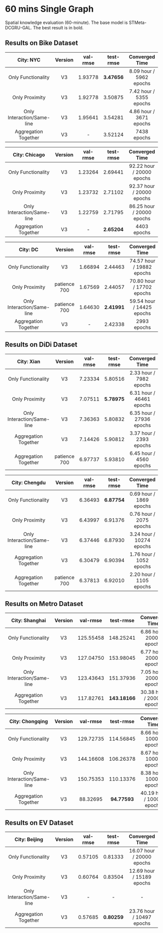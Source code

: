 # 60 mins Single Graph

Spatial knowledge evaluation (60-minute). The base model is STMeta-DCGRU-GAL. The best result is in bold.

## Results on Bike Dataset

|       **City: NYC**        | Version | val-rmse |  test-rmse  |     Converged Time      |
| :------------------------: | :-----: | :------: | :---------: | :---------------------: |
|     Only Functionality     |   V3    | 1.93778  | **3.47656** | 8.09 hour / 5962 epochs |
|       Only Proximity       |   V3    | 1.92778  |   3.50875   | 7.42 hour / 5355 epochs |
| Only Interaction/Same-line |   V3    | 1.95641  |   3.54281   | 4.86 hour / 3671 epochs |
|    Aggregation Together    |   V3    |    -     |   3.52124   |       7438 epochs       |

|     **City: Chicago**      | Version | val-rmse |  test-rmse  |      Converged Time       |
| :------------------------: | :-----: | :------: | :---------: | :-----------------------: |
|     Only Functionality     |   V3    | 1.23264  |   2.69441   | 92.22 hour / 20000 epochs |
|       Only Proximity       |   V3    | 1.23732  |   2.71102   | 92.37 hour / 20000 epochs |
| Only Interaction/Same-line |   V3    | 1.22759  |   2.71795   | 86.25 hour / 20000 epochs |
|    Aggregation Together    |   V3    |    -     | **2.65204** |        4403 epochs        |

|        **City: DC**        |   Version    | val-rmse |  test-rmse  |      Converged Time       |
| :------------------------: | :----------: | :------: | :---------: | :-----------------------: |
|     Only Functionality     |      V3      | 1.66894  |   2.44463   | 74.57 hour / 19882 epochs |
|       Only Proximity       | patience 700 | 1.67569  |   2.44057   | 70.80 hour / 17702 epochs |
| Only Interaction/Same-line | patience 700 | 1.64630  | **2.41991** | 59.54 hour / 14425 epochs |
|    Aggregation Together    |      V3      |    -     |   2.42338   |        2993 epochs        |

## Results on DiDi Dataset

|       **City: Xian**       |   Version    | val-rmse |  test-rmse  |      Converged Time      |
| :------------------------: | :----------: | :------: | :---------: | :----------------------: |
|     Only Functionality     |      V3      | 7.23334  |   5.80516   | 2.33 hour / 7982 epochs  |
|       Only Proximity       |      V3      | 7.07511  | **5.78975** | 6.31 hour / 46461 epochs |
| Only Interaction/Same-line |      V3      | 7.36363  |   5.80832   | 6.35 hour / 27936 epochs |
|    Aggregation Together    |      V3      | 7.14426  |   5.90812   | 3.37 hour / 2393 epochs  |
|    Aggregation Together    | patience 700 | 6.97737  |   5.93810   | 6.45 hour / 4560 epochs  |

|     **City: Chengdu**      |   Version    | val-rmse |  test-rmse  |      Converged Time      |
| :------------------------: | :----------: | :------: | :---------: | :----------------------: |
|     Only Functionality     |      V3      | 6.36493  | **6.87754** | 0.69 hour / 1869 epochs  |
|       Only Proximity       |      V3      | 6.43997  |   6.91376   | 0.76 hour / 2075 epochs  |
| Only Interaction/Same-line |      V3      | 6.37446  |   6.87930   | 3.24 hour / 10274 epochs |
|    Aggregation Together    |      V3      | 6.30479  |   6.90394   | 1.76 hour / 1052 epochs  |
|    Aggregation Together    | patience 700 | 6.37813  |   6.92010   | 2.20 hour / 1105 epochs  |

## Results on Metro Dataset

|     **City: Shanghai**     | Version | val-rmse  |   test-rmse   |      Converged Time       |
| :------------------------: | :-----: | :-------: | :-----------: | :-----------------------: |
|     Only Functionality     |   V3    | 125.55458 |   148.25241   | 6.86 hour / 20000 epochs  |
|       Only Proximity       |   V3    | 127.04750 |   153.98045   | 6.77 hour / 20000 epochs  |
| Only Interaction/Same-line |   V3    | 123.43643 |   151.37936   | 7.05 hour / 20000 epochs  |
|    Aggregation Together    |   V3    | 117.82761 | **143.18166** | 30.38 hour / 20000 epochs |

|    **City: Chongqing**     | Version | val-rmse  |  test-rmse   |      Converged Time       |
| :------------------------: | :-----: | :-------: | :----------: | :-----------------------: |
|     Only Functionality     |   V3    | 129.72735 |  114.56845   | 8.66 hour / 10000 epochs  |
|       Only Proximity       |   V3    | 144.16608 |  106.26378   | 8.67 hour / 10000 epochs  |
| Only Interaction/Same-line |   V3    | 150.75353 |  110.13376   | 8.38 hour / 10000 epochs  |
|    Aggregation Together    |   V3    | 88.32695  | **94.77593** | 40.19 hour / 10004 epochs |

## Results on EV Dataset

|     **City: Beijing**      | Version | val-rmse |  test-rmse  |      Converged Time       |
| :------------------------: | :-----: | :------: | :---------: | :-----------------------: |
|     Only Functionality     |   V3    | 0.57105  |   0.81333   | 16.07 hour / 20000 epochs |
|       Only Proximity       |   V3    | 0.60764  |   0.83504   | 12.69 hour / 15189 epochs |
| Only Interaction/Same-line |   V3    |    -     |      -      |             -             |
|    Aggregation Together    |   V3    | 0.57685  | **0.80259** | 23.76 hour / 10497 epochs |

